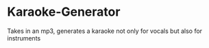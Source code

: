 # Karaoke-Generator
Takes in an mp3, generates a karaoke not only for vocals but also for instruments
